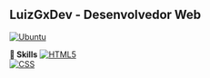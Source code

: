 ## LuizGxDev - Desenvolvedor Web

[![Ubuntu](https://img.shields.io/badge/Ubuntu-E95420?style=for-the-badge&logo=ubuntu&logoColor=white)](https://ubuntu.com)

**🚀 Skills**
[![HTML5](https://img.shields.io/badge/HTML5-E34F26?style=for-the-badge&logo=html5&logoColor=white)](https://developer.mozilla.org/en-US/docs/Web/HTML)  
[![CSS](https://img.shields.io/badge/CSS-239120?&style=for-the-badge&logo=css3&logoColor=white)](https://developer.mozilla.org/en-US/docs/Web/CSS)
